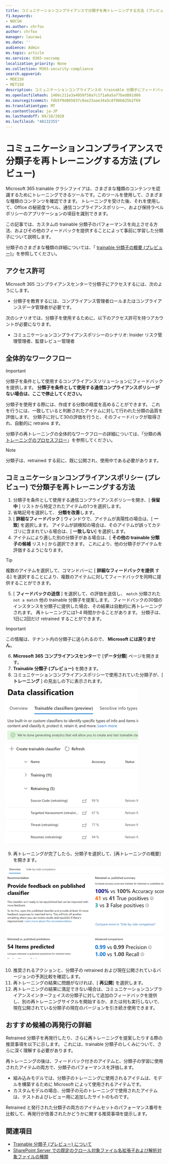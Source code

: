 ```yaml
---
title: コミュニケーションコンプライアンスで分類子を再トレーニングする方法 (プレビュー)
f1.keywords:
- NOCSH
ms.author: chrfox
author: chrfox
manager: laurawi
ms.date: ''
audience: Admin
ms.topic: article
ms.service: O365-seccomp
localization_priority: None
ms.collection: M365-security-compliance
search.appverid:
- MOE150
- MET150
description: コミュニケーションコンプライアンスの trainable 分類子にフィードバックを提供する方法について説明します。
ms.openlocfilehash: 1466c211e3a4958f58a7c1f1a6a5a77bed881d60
ms.sourcegitcommit: fdb5f9d865037c0ae23aae34a5c0f06b625b2f69
ms.translationtype: MT
ms.contentlocale: ja-JP
ms.lasthandoff: 09/18/2020
ms.locfileid: "48132355"
---
```

# <a name="how-to-retrain-a-classifier-in-communications-compliance-preview"></a>コミュニケーションコンプライアンスで分類子を再トレーニングする方法 (プレビュー)

Microsoft 365 trainable クラシファイアは、さまざまな種類のコンテンツを認識するためにトレーニングできるツールです。このツールを使用して、さまざまな種類のコンテンツを確認できます。 トレーニングを受けた後、それを使用して、Office の秘密度ラベル、通信コンプライアンスポリシー、および保持ラベルポリシーのアプリケーションの項目を識別できます。

この記事では、カスタムの trainable 分類子のパフォーマンスを向上させる方法、およびその他のフィードバックを提供することによって事前に学習した分類子について説明します。

分類子のさまざまな種類の詳細については、「 [trainable 分類子の概要 (プレビュー)](classifier-learn-about.md)」を参照してください。

## <a name="permissions"></a>アクセス許可

Microsoft 365 コンプライアンスセンターで分類子にアクセスするには、次のようにします。

- 分類子を教育するには、コンプライアンス管理者ロールまたはコンプライアンスデータ管理者が必要です。

次のシナリオでは、分類子を使用するために、以下のアクセス許可を持つアカウントが必要になります。

- コミュニケーションコンプライアンスポリシーのシナリオ: Insider リスク管理管理者、監督レビュー管理者 

## <a name="overall-workflow"></a>全体的なワークフロー

> [!IMPORTANT]
> 分類子を条件として使用するコンプライアンスソリューションにフィードバックを提供します。 **分類子を条件として使用する通信コンプライアンスポリシーがない場合は、ここで停止してください。**

分類子を使用する際には、作成する分類の精度を高めることができます。 これを行うには、一致していると判断されたアイテムに対して行われた分類の品質を評価します。 分類子に対して30の評価を行うと、そのフィードバックが取得され、自動的に retrains ます。

分類子の再トレーニングの全体的なワークフローの詳細については、「分類の再 [トレーニングのプロセスフロー](classifier-learn-about.md#retraining-classifiers)」を参照してください。

> [!NOTE]
> 分類子は、retrained する前に、既に公開され、使用中である必要があります。

## <a name="how-to-retrain-a-classifier-in-communication-compliance-policies-preview"></a>コミュニケーションコンプライアンスポリシー (プレビュー) で分類子を再トレーニングする方法

1. 分類子を条件として使用する通信コンプライアンスポリシーを開き、[ **保留中** ] リストから特定されたアイテムの1つを選択します。
2. 省略記号を選択して、 **分類を改善**します。
3. [ **詳細なフィードバック** ] ウィンドウで、アイテムが真陽性の場合は、[ **一致**] を選択します。  アイテムが誤検知の場合は、そのアイテムが誤ってカテゴリに含まれている場合は、[ **一致しない**] を選択します。
4. アイテムにより適した別の分類子がある場合は、[ **その他の trainable 分類子の候補** リスト] から選択できます。 これにより、他の分類子がアイテムを評価するようになります。

> [!TIP]
> 複数のアイテムを選択して、コマンドバーに [ **詳細なフィードバックを提供** する] を選択することにより、複数のアイテムに対してフィードバックを同時に提供することができます。

5. [ **フィードバックの送信** ] を選択して、の評価を送信し、 `match` 分類された `not a match` 他の trainable 分類子を提案します。 フィードバックの30個のインスタンスを分類子に提供した場合、その結果は自動的に再トレーニングされます。 再トレーニングには1-4 時間かかることがあります。 分類子は、1日に2回だけ retrained することができます。

> [!IMPORTANT]
> この情報は、テナント内の分類子に送られるので、 **Microsoft には戻りません**。

6.  **Microsoft 365 コンプライアンスセンター**で [**データ分類**] ページを開きます。
7. **Trainable 分類子 (プレビュー)** を開きます。
8. コミュニケーションコンプライアンスポリシーで使用されていた分類子が、[ **トレーニング** ] の見出しの下に表示されます。

![再トレーニングの状態の分類子](../media/classifier-retraining.png)

9. 再トレーニングが完了したら、分類子を選択して、[再トレーニングの概要] を開きます。

![分類子の再トレーニング結果の概要](../media/classifier-retraining-overview.png)

10. 推奨されるアクションと、分類子の retrained および現在公開されているバージョンの予測比較を確認します。
11. 再トレーニングの結果に問題がなければ、[ **再公開**] を選択します。
12. 再トレーニングの結果に満足できない場合は、コミュニケーションコンプライアンスインターフェイスの分類子に対して追加のフィードバックを提供し、別の再トレーニングサイクルを開始するか、または何も実行しないで、現在公開されている分類子の現在のバージョンを引き続き使用できます。 

## <a name="details-on-republishing-recommendations"></a>おすすめ候補の再発行の詳細

Retrained 分類子を再発行したり、さらに再トレーニングを提案したりする際の推奨事項を以下に示します。 これには、trainable 分類子のしくみについて、さらに深く理解する必要があります。

再トレーニングの後は、フィードバック付きのアイテムと、分類子の学習に使用されたアイテムの両方で、分類子のパフォーマンスを評価します。 

- 組み込みモデルでは、分類子のトレーニングに使用されるアイテムは、モデルを構築するために Microsoft によって使用されるアイテムです。
- カスタムモデルの場合、分類子の元のトレーニングで使用されたアイテムは、テストおよびレビュー用に追加したサイトのものです。

Retrained と発行された分類子の両方のアイテムセットのパフォーマンス番号を比較して、再発行が改善されたかどうかに関する推奨事項を提示します。 

## <a name="see-also"></a>関連項目

- [Trainable 分類子 (プレビュー) について](classifier-learn-about.md)
- [SharePoint Server での既定のクロール対象ファイル名拡張子および解析対象ファイルの種類](https://docs.microsoft.com/sharepoint/technical-reference/default-crawled-file-name-extensions-and-parsed-file-types)
